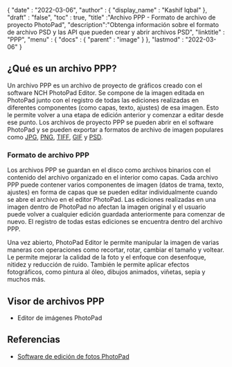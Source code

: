 {
  "date" : "2022-03-06",
  "author" : {
    "display_name" : "Kashif Iqbal"
},
  "draft" : "false",
  "toc" : true,
  "title" :"Archivo PPP - Formato de archivo de proyecto PhotoPad",
  "description":"Obtenga información sobre el formato de archivo PSD y las API que pueden crear y abrir archivos PSD",
  "linktitle" : "PPP",
  "menu" : {
    "docs" : {
      "parent" : "image"
}
},
  "lastmod" : "2022-03-06"
}

## ¿Qué es un archivo PPP?

Un archivo PPP es un archivo de proyecto de gráficos creado con el software NCH PhotoPad Editor. Se compone de la imagen editada en PhotoPad junto con el registro de todas las ediciones realizadas en diferentes componentes (como capas, texto, ajustes) de esa imagen. Esto le permite volver a una etapa de edición anterior y comenzar a editar desde ese punto. Los archivos de proyecto PPP se pueden abrir en el software PhotoPad y se pueden exportar a formatos de archivo de imagen populares como [JPG](/es/image/jpeg/), [PNG](/es/image/png/), [TIFF](/es/image/tiff/), [GIF](/es/image/gif/) y [PSD](/es/image/psd/).

### Formato de archivo PPP

Los archivos PPP se guardan en el disco como archivos binarios con el contenido del archivo organizado en el interior como capas. Cada archivo PPP puede contener varios componentes de imagen (datos de trama, texto, ajustes) en forma de capas que se pueden editar individualmente cuando se abre el archivo en el editor PhotoPad. Las ediciones realizadas en una imagen dentro de PhotoPad no afectan la imagen original y el usuario puede volver a cualquier edición guardada anteriormente para comenzar de nuevo. El registro de todas estas ediciones se encuentra dentro del archivo PPP.

Una vez abierto, PhotoPad Editor le permite manipular la imagen de varias maneras con operaciones como recortar, rotar, cambiar el tamaño y voltear. Le permite mejorar la calidad de la foto y el enfoque con desenfoque, nitidez y reducción de ruido. También le permite aplicar efectos fotográficos, como pintura al óleo, dibujos animados, viñetas, sepia y muchos más.

## Visor de archivos PPP

* Editor de imágenes PhotoPad

## Referencias ##

* [Software de edición de fotos PhotoPad](https://www.nchsoftware.com/photoeditor/index.html)

